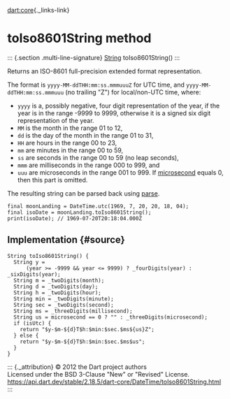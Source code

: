 [dart:core](../../dart-core/dart-core-library){._links-link}

toIso8601String method
======================

::: {.section .multi-line-signature}
[String](../string-class) toIso8601String()
:::

Returns an ISO-8601 full-precision extended format representation.

The format is `yyyy-MM-ddTHH:mm:ss.mmmuuuZ` for UTC time, and
`yyyy-MM-ddTHH:mm:ss.mmmuuu` (no trailing \"Z\") for local/non-UTC time,
where:

-   `yyyy` is a, possibly negative, four digit representation of the
    year, if the year is in the range -9999 to 9999, otherwise it is a
    signed six digit representation of the year.
-   `MM` is the month in the range 01 to 12,
-   `dd` is the day of the month in the range 01 to 31,
-   `HH` are hours in the range 00 to 23,
-   `mm` are minutes in the range 00 to 59,
-   `ss` are seconds in the range 00 to 59 (no leap seconds),
-   `mmm` are milliseconds in the range 000 to 999, and
-   `uuu` are microseconds in the range 001 to 999. If
    [microsecond](microsecond) equals 0, then this part is omitted.

The resulting string can be parsed back using [parse](parse).

``` {.language-dart data-language="dart"}
final moonLanding = DateTime.utc(1969, 7, 20, 20, 18, 04);
final isoDate = moonLanding.toIso8601String();
print(isoDate); // 1969-07-20T20:18:04.000Z
```

Implementation {#source}
--------------

``` {.language-dart data-language="dart"}
String toIso8601String() {
  String y =
      (year >= -9999 && year <= 9999) ? _fourDigits(year) : _sixDigits(year);
  String m = _twoDigits(month);
  String d = _twoDigits(day);
  String h = _twoDigits(hour);
  String min = _twoDigits(minute);
  String sec = _twoDigits(second);
  String ms = _threeDigits(millisecond);
  String us = microsecond == 0 ? "" : _threeDigits(microsecond);
  if (isUtc) {
    return "$y-$m-${d}T$h:$min:$sec.$ms${us}Z";
  } else {
    return "$y-$m-${d}T$h:$min:$sec.$ms$us";
  }
}
```

::: {._attribution}
© 2012 the Dart project authors\
Licensed under the BSD 3-Clause \"New\" or \"Revised\" License.\
<https://api.dart.dev/stable/2.18.5/dart-core/DateTime/toIso8601String.html>
:::
